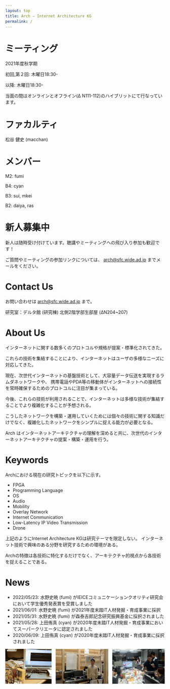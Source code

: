 ```yaml
---
layout: top
title: Arch − Internet Architecture KG
permalink: /
---
```

# ミーティング
2021年度秋学期

初回,第２回: 木曜日18:30-

以降: 木曜日18:30- 

当面の間はオンラインとオフライン(Δ N111-112)のハイブリットにて行なっています。

# ファカルティ
松谷 健史 (macchan)

# メンバー
M2: fumi

B4: cyan

B3: sui, mkei

B2: daiya, ras


# 新人募集中
新人は随時受け付けています。聴講やミーティングへの飛び入り参加も歓迎です！

ご質問やミーティングの参加リンクについては、 <arch@sfc.wide.ad.jp> までメールをください。

# Contact Us
お問い合わせは <arch@sfc.wide.ad.jp> まで。

研究室：デルタ館 (研究棟) 北側2階学部生部屋 (ΔN204~207)

# About Us
インターネットに関する数多くのプロトコルや規格が提案・標準化されてきた。

これらの技術を集結することにより、インターネットはユーザの多様なニーズに対応してきた。

現在、次世代インターネットの基盤技術として、大容量データ伝送を実現するラムダネットワークや、
携帯電話やPDA等の移動体がインターネットへの接続性を常時確保するためのプロトコルに注目が集まっている。

今後、これらの技術が利用されることで、インターネットは多様な技術が集結することでより複雑化することが予想される。

こうしたネットワークを構築・運用していくためには個々の技術に関する知識だけでなく、複雑化したネットワークをシンプルに捉える能力が必要となる。

Arch はインターネットアーキテクチャの理解を深めると共に、次世代のインターネットアーキテクチャの提案・構築・運用を行う。

# Keywords
Archにおける現在の研究トピックを以下に示す。

- FPGA
- Programming Language
- OS
- Audio
- Mobility
- Overlay Network
- Internet Communication
- Low-Latency IP Video Transmission
- Drone

上記のようにInternet Architecture KGは研究テーマを限定しない。
インターネット技術で興味のある分野を研究するための環境がある。

Archの特徴は各技術に特化するだけでなく、アーキテクチャ的視点から各技術を捉えることである。

# News

- 2022/05/23: 水野史暁 (fumi) がIEICEコミュニケーションクオリティ研究会において学生優秀発表賞を受賞しました
- 2021/06/01: 水野史暁 (fumi) が2021年度未踏IT人材発掘・育成事業に採択
- 2021/05/31: 水野史暁 (fumi) が森泰吉郎記念研究振興基金に採択されました
- 2021/05/28: 上田侑真 (cyan) が2020年度未踏IT人材発掘・育成事業においてスーパークリエータに認定されました
- 2020/06/09: 上田侑真 (cyan) が2020年度未踏IT人材発掘・育成事業に採択されました

![arch motion](images/arch-motion.png)
